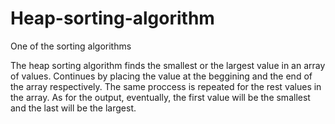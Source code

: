 # Heap-sorting-algorithm
One of the sorting algorithms 

The heap sorting algorithm finds the smallest or the largest value in an array of values.
Continues by placing the value at the beggining and the end of the array respectively.
The same proccess is repeated for the rest values in the array.
As for the output, eventually, the first value will be the smallest and the last will be the largest.
